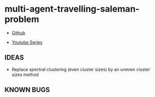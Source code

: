 # multi-agent-travelling-saleman-problem

- [Github](https://github.com/khanhhhh/mtsp)

- [Youtube Series](https://www.youtube.com/playlist?list=PL32IiSAFaZUnUR69tPe8OnbAnyoNdnAZt)

## IDEAS

- Replace spectral clustering (even cluster sizes) by an uneven cluster sizes method 

## KNOWN BUGS
